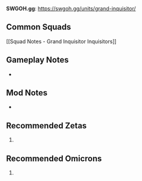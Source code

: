 **SWGOH.gg**: https://swgoh.gg/units/grand-inquisitor/

## Common Squads

[[Squad Notes - Grand Inquisitor Inquisitors]]

## Gameplay Notes

 - 

## Mod Notes

 - 

## Recommended Zetas

1. 

## Recommended Omicrons

1. 